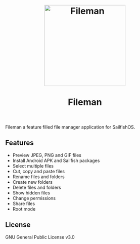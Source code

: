 <h1 align="center">
  <br>
  <img src="https://raw.githubusercontent.com/ruditimmermans/harbour-fileman/master/icons/256x256/harbour-fileman.png" width="256px" alt="Fileman">
  <br>
  <br>
  Fileman
  <br>
  <br>
</h1>

Fileman a feature filled file manager application for SailfishOS.

## Features
- Preview JPEG, PNG and GIF files
- Install Android APK and Sailfish packages
- Select multiple files
- Cut, copy and paste files
- Rename files and folders
- Create new folders
- Delete files and folders
- Show hidden files
- Change permissions
- Share files
- Root mode

## License
GNU General Public License v3.0